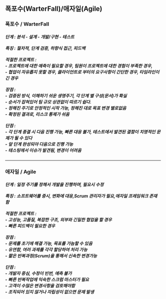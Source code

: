 <h2> 폭포수(WarterFall)/애자일(Agile) </h2>
<h3>폭포수 / WarterFall</h3>
<h5>단계 : 분석 - 설계 - 개발/구현 - 테스트  
<br><br>
특징 : 절차적, 단계 검증, 하향식 접근, 피드백
<br><br>
적절한 프로젝트 : 
<br> - 프로젝트에 대한 예측이 필요할 경우, 팀원이 프로젝트에 대한 경험이 부족한 경우, 
<br> - 협업이 자유롭지 못할 경우, 클라이언트로 부터의 요구사항이 간단한 경우, 타임라인이 긴 경우
<br><br>
장점 : 
<br> - 검증된 방식, 이해하기 쉬운 생명주기, 각 단계 별 구성(문서)가 확실
<br> - 순서가 잡혀있어 팀 규모 상관없이 따르기 쉽다. 
<br> - 정해진 주기로 안정적인 시작 가능, 정해진 대로 목표 변경 별로없음
<br> - 확정된 결과로, 리스크 통제가 쉬움
<br><br>
단점 : 
<br> - 각 단계 종결 시 다음 진행 가능, 빠른 대응 불가, 테스트에서 발견된 결함이 치명적인 문제가 될 수 있다
<br> - 앞 단계 완성되야 다음으로 진행 가능
<br> - 테스팅에서 이슈가 발견됨, 변경이 어려움
</h5>
<hr>
<h3>애자일 / Agile</h3>
<h5>단계 : 일정 주기를 정해서 개발을 진행하며, 필요시 수정  
<br><br>
특징 : 소프트웨어를 중시, 변화에 대응,Scrum 관리자가 필요,애자일 프레임워크 존재함
<br><br>
적절한 프로젝트 : 
<br> - 고성능, 고품질, 복잡한 구조, 외부와 긴밀한 협업을 할 경우
<br> - 빠른 피드백이 필요한 경우
<br><br>
장점 : 
<br> - 문제를 초기에 해결 가능, 목표를 가늠할 수 있음
<br> - 유연함, 여러 과제를 각각 할당하여 처리 가능
<br> - 짧은 반복과정(Scrum)을 통해서 신속한 변경가능
<br><br>
단점 : 
<br> - 개발자 중심, 수정이 빈번, 예측 불가
<br> - 빠른 반복작업에 익숙한 스크럼 마스터가 필요 
<br> - 고객이 수많은 변경사항을 검토해야함
<br> - 조직되어 있지 않거나 자립성이 없으면 문제 발생  
</h5>

<div align="center">
</div>
<br>

